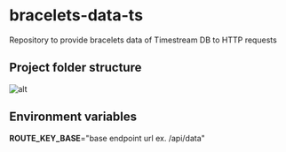 # bracelets-data-ts
Repository to provide bracelets data of Timestream DB to HTTP requests

## Project folder structure
![alt](https://)

## Environment variables
**ROUTE_KEY_BASE**="base endpoint url ex. /api/data"